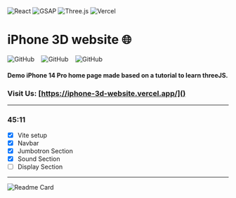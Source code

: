 ## <!--  -->

![React](https://img.shields.io/badge/-react-000?style=for-the-badge&logo=react)
![GSAP](https://img.shields.io/badge/-gsap-000?style=for-the-badge&logo=greensock)
![Three.js](https://img.shields.io/badge/-Three.js-000?style=for-the-badge&logo=three.js)
![Vercel](https://img.shields.io/badge/-Vercel-000?style=for-the-badge&logo=vercel&logoColor=000080)

# iPhone 3D website 🌐

![GitHub](https://img.shields.io/github/forks/anuja-rahul/iphone-3d-website?style=for-the-badge&logo=github)
&nbsp;&nbsp;
![GitHub](https://img.shields.io/github/license/anuja-rahul/iphone-3d-website?style=for-the-badge&logo=github)
&nbsp;&nbsp;
![GitHub](https://img.shields.io/github/stars/anuja-rahul/iphone-3d-website?style=for-the-badge&logo=github)
&nbsp;&nbsp;

#### Demo iPhone 14 Pro home page made based on a tutorial to learn threeJS.

### Visit Us: [https://iphone-3d-website.vercel.app/]()

---

### 45:11

- [x] Vite setup
- [x] Navbar
- [x] Jumbotron Section
- [x] Sound Section
- [ ] Display Section

---

![Readme Card](https://github-readme-stats.vercel.app/api/pin/?username=anuja-rahul&repo=iphone-3d-website&theme=nightowl)
